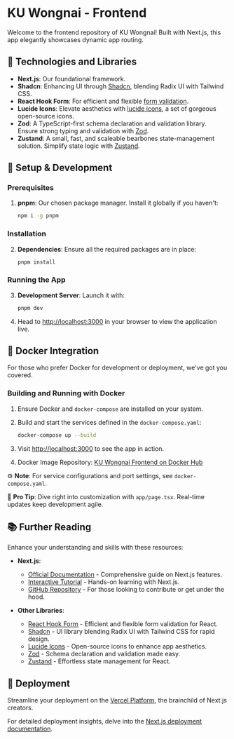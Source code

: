 # KU Wongnai - Frontend

Welcome to the frontend repository of KU Wongnai! Built with Next.js, this app elegantly showcases dynamic app routing.

## 🧰 Technologies and Libraries

- **Next.js**: Our foundational framework.
- **Shadcn**: Enhancing UI through [Shadcn](https://ui.shadcn.com/), blending Radix UI with Tailwind CSS.
- **React Hook Form**: For efficient and flexible [form validation](https://react-hook-form.com/).
- **Lucide Icons**: Elevate aesthetics with [lucide icons](https://lucide.dev/), a set of gorgeous open-source icons.
- **Zod**: A TypeScript-first schema declaration and validation library. Ensure strong typing and validation with [Zod](https://zod.dev/).
- **Zustand**: A small, fast, and scaleable bearbones state-management solution. Simplify state logic with [Zustand](https://zustand-demo.pmnd.rs/).

## 🚀 Setup & Development

### Prerequisites

1. **pnpm**: Our chosen package manager. Install it globally if you haven't:

   ```sh
   npm i -g pnpm
   ```

### Installation

2. **Dependencies**: Ensure all the required packages are in place:

   ```sh
   pnpm install
   ```

### Running the App

3. **Development Server**: Launch it with:

   ```bash
   pnpm dev
   ```

4. Head to [http://localhost:3000](http://localhost:3000) in your browser to view the application live.

## 🐳 Docker Integration

For those who prefer Docker for development or deployment, we've got you covered.

### Building and Running with Docker

1. Ensure Docker and `docker-compose` are installed on your system.

2. Build and start the services defined in the `docker-compose.yaml`:

   ```bash
   docker-compose up --build
   ```

3. Visit [http://localhost:3000](http://localhost:3000) to see the app in action.
   
4. Docker Image Repository: [KU Wongnai Frontend on Docker Hub](https://hub.docker.com/r/ong22280/kuwongnai-frontend)

⚙️ **Note**: For service configurations and port settings, see `docker-compose.yaml`.

📝 **Pro Tip**: Dive right into customization with `app/page.tsx`. Real-time updates keep development agile.

## 📚 Further Reading

Enhance your understanding and skills with these resources:

- **Next.js**:

  - [Official Documentation](https://nextjs.org/docs) - Comprehensive guide on Next.js features.
  - [Interactive Tutorial](https://nextjs.org/learn) - Hands-on learning with Next.js.
  - [GitHub Repository](https://github.com/vercel/next.js/) - For those looking to contribute or get under the hood.

- **Other Libraries**:
  - [React Hook Form](https://react-hook-form.com/) - Efficient and flexible form validation for React.
  - [Shadcn](https://ui.shadcn.com/) - UI library blending Radix UI with Tailwind CSS for rapid design.
  - [Lucide Icons](https://lucide.dev/) - Open-source icons to enhance app aesthetics.
  - [Zod]() - Schema declaration and validation made easy.
  - [Zustand]() - Effortless state management for React.

## 🚀 Deployment

Streamline your deployment on the [Vercel Platform](https://vercel.com/new?utm_medium=default-template&filter=next.js&utm_source=create-next-app&utm_campaign=create-next-app-readme), the brainchild of Next.js creators.

For detailed deployment insights, delve into the [Next.js deployment documentation](https://nextjs.org/docs/deployment).
